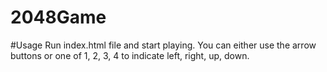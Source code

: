 # 2048Game
#Usage
Run index.html file and start playing.
You can either use the arrow buttons or one of 1, 2, 3, 4 to indicate left, right, up, down.


